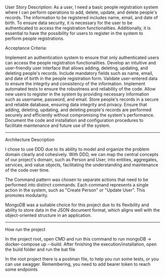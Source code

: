 User Story
Description:
As a user, I need a basic people registration system where I can perform operations to add, delete, update, and delete people's records. The information to be registered includes name, email, and date of birth. To ensure data security, it is necessary for the user to be authenticated to access the registration functionalities. Additionally, it is essential to have the possibility for users to register in the system to perform people registrations.

Acceptance Criteria:

Implement an authentication system to ensure that only authenticated users can access the people registration functionalities.
Develop an intuitive and user-friendly user interface that allows adding, deleting, updating, and deleting people's records.
Include mandatory fields such as name, email, and date of birth in the people registration form.
Validate user-entered data to ensure the integrity and consistency of the information.
Implement automated tests to ensure the robustness and reliability of the code.
Allow new users to register in the system by providing necessary information such as username, password, and email.
Store people's records in a secure and reliable database, ensuring data integrity and privacy.
Ensure that adding, deleting, updating, and deleting people's records are performed securely and efficiently without compromising the system's performance.
Document the code and installation and configuration procedures to facilitate maintenance and future use of the system.


----
Architecture Description

I chose to use DDD due to its ability to model and organize the problem domain clearly and cohesively. With DDD, we can map the central concepts of our project's domain, such as Person and User, into entities, aggregates, services, and value objects, facilitating the understanding and maintenance of the code over time.

The Command pattern was chosen to separate actions that need to be performed into distinct commands. Each command represents a single action in the system, such as "Create Person" or "Update User". This promotes modularity.

MongoDB was a suitable choice for this project due to its flexibility and ability to store data in the JSON document format, which aligns well with the object-oriented structure in an application.

----

How run the project

In the project root, open CMD and run this command to run mongoDB -> docker-compose up --build. 
After finishing the execution/installation, open the build folder and run the bat file

In the root project there is a postman file, to help you run some tests, or you can use swagger. Remembering, you need to add bearer token to reach some endpoints